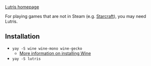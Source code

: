 [Lutris homepage](https://lutris.net/)

For playing games that are not in Steam (e.g. [Starcraft](https://starcraft2.com/en-us/)), you may need Lutris.

## Installation
- `yay -S wine wine-mono wine-gecko`
	- [More information on installing Wine](https://wine.htmlvalidator.com/install-wine-on-arch-linux.html)
- `yay -S lutris`
